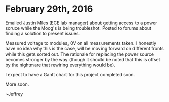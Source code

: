 # February 29th, 2016

Emailed Justin Miles (ECE lab manager) about getting access to a power 
soruce while the Moog's is being troubleshot. Posted to forums about 
finding a solution to present issues. 

Measured voltage to modules, 0V on all measurements taken. I honestly
have no idea why this is the case, will be moving forward on different
fronts while this gets sorted out. The rationale for replacing the 
power source becomes stronger by the way (though it should be noted that
this is offset by the nightmare that rewiring everything would be). 

I expect to have a Gantt chart for this project completed soon. 

More soon. 

~Jeffrey 

